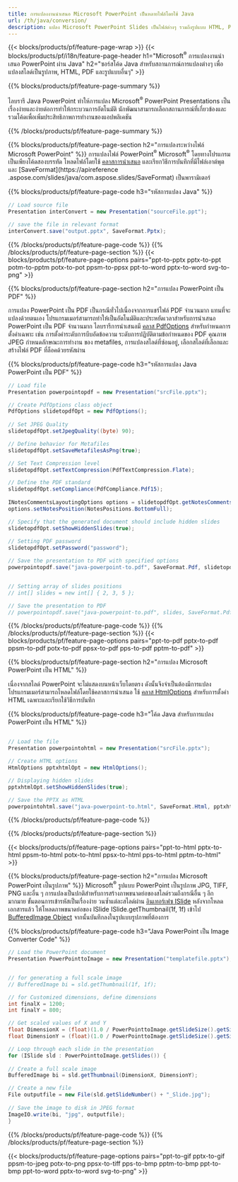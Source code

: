 ```yaml
---
title: การแปลงงานนำเสนอ Microsoft PowerPoint เป็นหลายไฟล์โดยใช้ Java
url: /th/java/conversion/
description: แปลง Microsoft PowerPoint Slides เป็นไฟล์ต่างๆ รวมถึงรูปแบบ HTML, PDF และรูปภาพภายในแอปพลิเคชันที่ใช้ Java
---
```


{{< blocks/products/pf/feature-page-wrap >}}
{{< blocks/products/pf/i18n/feature-page-header h1="Microsoft<sup>®</sup> การแปลงงานนำเสนอ PowerPoint ผ่าน Java" h2="ซอร์สโค้ด Java สำหรับสถานการณ์การแปลงต่างๆ เพื่อแปลงสไลด์เป็นรูปภาพ, HTML, PDF และรูปแบบอื่นๆ" >}}

{{% blocks/products/pf/feature-page-summary %}}

ไลบรารี Java PowerPoint ทำให้การแปลง Microsoft<sup>®</sup> PowerPoint Presentations เป็นเรื่องง่ายและง่ายต่อการทำให้กระบวนการอัตโนมัติ นักพัฒนาสามารถเลือกสถานการณ์ที่เกี่ยวข้องและรวมโค้ดเพื่อเพิ่มประสิทธิภาพการทำงานของแอปพลิเคชัน 

{{% /blocks/products/pf/feature-page-summary  %}}

{{% blocks/products/pf/feature-page-section  h2="การแปลงระหว่างไฟล์ Microsoft PowerPoint" %}}
การแปลงไฟล์ PowerPoint<sup>®</sup> Microsoft<sup>®</sup> โดยทางโปรแกรมเป็นเพียงโค้ดสองบรรทัด โหลดไฟล์โดยใช้ [คลาสการนำเสนอ](https://apireference.aspose.com/slides/java/com.aspose.slides/Presentation) และเรียกวิธีการบันทึกที่มีไฟล์เอาต์พุตและ [SaveFormat](https://apireference .aspose.com/slides/java/com.aspose.slides/SaveFormat) เป็นพารามิเตอร์

{{% blocks/products/pf/feature-page-code h3="รหัสการแปลง Java" %}}

```cs
// Load source file
Presentation interConvert = new Presentation("sourceFile.ppt");

// save the file in relevant format
interConvert.save("output.pptx", SaveFormat.Pptx);   
```
{{% /blocks/products/pf/feature-page-code  %}}
{{% /blocks/products/pf/feature-page-section %}}
{{< blocks/products/pf/feature-page-options pairs="ppt-to-pptx pptx-to-ppt potm-to-pptm potx-to-pot ppsm-to-ppsx ppt-to-word pptx-to-word svg-to-png" >}}


{{% blocks/products/pf/feature-page-section  h2="การแปลง PowerPoint เป็น PDF" %}}

การแปลง PowerPoint เป็น PDF เป็นกรณีทั่วไปเนื่องจากการแชร์ไฟล์ PDF จำนวนมาก แทนที่จะแปลงด้วยตนเอง โปรแกรมเมอร์สามารถทำให้เป็นอัตโนมัติและประหยัดเวลาสำหรับการนำเสนอ PowerPoint เป็น PDF จำนวนมาก ไลบรารีการนำเสนอมี [คลาส PdfOptions](https://apireference.aspose.com/java/slides/com.aspose.slides/PdfOptions) สำหรับกำหนดการตั้งค่าเฉพาะ เช่น การตั้งค่าระดับการบีบอัดข้อความ ระดับการปฏิบัติตามข้อกำหนดของ PDF คุณภาพ JPEG กำหนดลักษณะการทำงาน ของ metafiles, การแปลงสไลด์ที่ซ่อนอยู่, เลือกสไลด์ที่เลือกและสร้างไฟล์ PDF ที่ล็อคด้วยรหัสผ่าน

{{% blocks/products/pf/feature-page-code h3="รหัสการแปลง Java PowerPoint เป็น PDF" %}}

```cs
// Load file
Presentation powerpointopdf = new Presentation("srcFile.pptx");

// Create PdfOptions class object
PdfOptions slidetopdfOpt = new PdfOptions();
               
// Set JPEG Quality
slidetopdfOpt.setJpegQuality((byte) 90);

// Define behavior for Metafiles
slidetopdfOpt.setSaveMetafilesAsPng(true);

// Set Text Compression level
slidetopdfOpt.setTextCompression(PdfTextCompression.Flate);

// Define the PDF standard
slidetopdfOpt.setCompliance(PdfCompliance.Pdf15);
              
INotesCommentsLayoutingOptions options = slidetopdfOpt.getNotesCommentsLayouting();
options.setNotesPosition(NotesPositions.BottomFull);

// Specify that the generated document should include hidden slides
slidetopdfOpt.setShowHiddenSlides(true);
	
// Setting PDF password
slidetopdfOpt.setPassword("password");	

// Save the presentation to PDF with specified options
powerpointopdf.save("java-powerpoint-to.pdf", SaveFormat.Pdf, slidetopdfOpt);


// Setting array of slides positions
// int[] slides = new int[] { 2, 3, 5 };

// Save the presentation to PDF
// powerpointopdf.save("java-powerpoint-to.pdf", slides, SaveFormat.Pdf);

```
{{% /blocks/products/pf/feature-page-code  %}}
{{% /blocks/products/pf/feature-page-section %}}
{{< blocks/products/pf/feature-page-options pairs="ppt-to-pdf pptx-to-pdf ppsm-to-pdf potx-to-pdf ppsx-to-pdf pps-to-pdf pptm-to-pdf" >}}


{{% blocks/products/pf/feature-page-section  h2="การแปลง Microsoft PowerPoint เป็น HTML" %}}

เนื่องจากสไลด์ PowerPoint จะไม่แสดงบนหน้าเว็บโดยตรง ดังนั้นจึงจำเป็นต้องมีการแปลง โปรแกรมเมอร์สามารถโหลดไฟล์โดยใช้คลาสการนำเสนอ ใช้ [คลาส HtmlOptions](https://apireference.aspose.com/slides/java/com.aspose.slides/HtmlOptions) สำหรับการตั้งค่า HTML เฉพาะและเรียกใช้วิธีการบันทึก

{{% blocks/products/pf/feature-page-code h3="โค้ด Java สำหรับการแปลง PowerPoint เป็น HTML" %}}

```cs

// Load the file
Presentation powerpointohtml = new Presentation("srcFile.pptx");

// Create HTML options
HtmlOptions pptxhtmlOpt = new HtmlOptions();

// Displaying hidden slides
pptxhtmlOpt.setShowHiddenSlides(true);

// Save the PPTX as HTML
powerpointohtml.save("java-powerpoint-to.html", SaveFormat.Html, pptxhtmlOpt); 

```
{{% /blocks/products/pf/feature-page-code %}}

{{% /blocks/products/pf/feature-page-section %}}

{{< blocks/products/pf/feature-page-options pairs="ppt-to-html pptx-to-html ppsm-to-html potx-to-html ppsx-to-html pps-to-html pptm-to-html" >}}

{{% blocks/products/pf/feature-page-section  h2="การแปลง Microsoft PowerPoint เป็นรูปภาพ" %}}
Microsoft<sup>®</sup> รูปแบบ PowerPoint เป็นรูปภาพ JPG, TIFF, PNG และอื่น ๆ การแปลงเป็นปกติสำหรับการสร้างภาพขนาดย่อของสไลด์รวมถึงกรณีอื่น ๆ อีกมากมาย ขั้นตอนการเข้ารหัสเป็นเรื่องง่าย วนซ้ำแต่ละสไลด์ผ่าน [อินเทอร์เฟซ ISlide](https://apireference.aspose.com/slides/java/com.aspose.slides/ISlide) หลังจากโหลดเอกสารแล้ว ให้โหลดภาพขนาดย่อของ ISlide ISlide.getThumbnail(1f, 1f) เข้าไป [BufferedImage Object](https://docs.oracle.com/javase/7/docs/api/java/awt/image/BufferedImage.html) จากนั้นบันทึกลงในรูปแบบรูปภาพที่ต้องการ 

{{% blocks/products/pf/feature-page-code h3="Java PowerPoint เป็น Image Converter Code" %}}
```cs
// Load the PowerPoint document
Presentation PowerPointtoImage = new Presentation("templatefile.pptx");


// for generating a full scale image
// BufferedImage bi = sld.getThumbnail(1f, 1f);

// for Customized dimensions, define dimensions
int finalX = 1200;
int finalY = 800;

// Get scaled values of X and Y
float DimensionX = (float)(1.0 / PowerPointtoImage.getSlideSize().getSize().getWidth()) * finalX;
float DimensionY = (float)(1.0 / PowerPointtoImage.getSlideSize().getSize().getHeight()) * finalY;

// Loop through each slide in the presentation
for (ISlide sld : PowerPointtoImage.getSlides()) {
	
// Create a full scale image
BufferedImage bi = sld.getThumbnail(DimensionX, DimensionY);

// Create a new file
File outputfile = new File(sld.getSlideNumber() + "_Slide.jpg");
	
// Save the image to disk in JPEG format
ImageIO.write(bi, "jpg", outputfile);
}
```
{{% /blocks/products/pf/feature-page-code %}}
{{% /blocks/products/pf/feature-page-section %}}

{{< blocks/products/pf/feature-page-options pairs="ppt-to-gif pptx-to-gif ppsm-to-jpeg potx-to-png ppsx-to-tiff pps-to-bmp pptm-to-bmp ppt-to-bmp ppt-to-word pptx-to-word svg-to-png" >}}